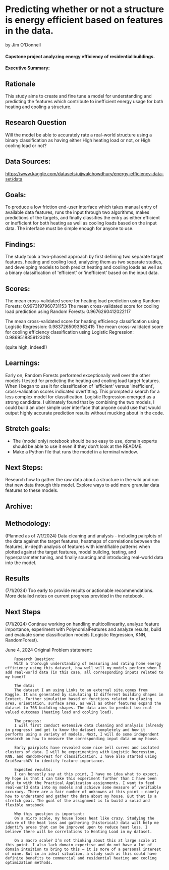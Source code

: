# Predicting whether or not a structure is energy efficient based on features in the data. 



by Jim O'Donnell

#### Capstone project analyzing energy efficiency of residential buildings. 

#### Executive Summary: 


## Rationale
This study aims to create and fine tune a model for understanding and predicting the features which contribute to inefficient energy usage for both heating and cooling a structure.

## Research Question
Will the model be able to accurately rate a real-world structure using a binary classification as having either High heating load or not, or High cooling load or not?

## Data Sources:
https://www.kaggle.com/datasets/ujjwalchowdhury/energy-efficiency-data-set/data

## Goals: 
To produce a low friction end-user interface which takes manual entry of available data features, runs the input through two algorithms, makes predictions of the targets, and finally classifies the entry as either efficient or inefficient for both heating as well as cooling loads based on the input data. The interface must be simple enough for anyone to use.  

## Findings: 
The study took a two-phased approach by first defining two separate target features, heating and cooling load, analyzing them as two separate studies, and developing models to both predict heating and cooling loads as well as a binary classification of 'efficient' or 'inefficient' based on the input data. 

## Scores: 
The mean cross-validated score for heating load prediction using Random Forests: 0.9973197960731153
The mean cross-validated score for cooling load prediction using Random Forests: 0.9676260412022117

The mean cross-validated score for heating efficiency classification using Logistic Regression: 0.9837265093962415
The mean cross-validated score for cooling efficiency classification using Logistic Regression: 0.9869518859123018 

(quite high, indeed!)

## Learnings: 
Early on, Random Forests performed exceptionally well over the other models I tested for predicting the  heating and cooling load target features. When I began to use it for classification of 'efficient' versus 'inefficient', cross-validation scores indicated overfitting. This prompted a search for a less complex model for classification. Logistic Regression emerged as a strong candidate. I ultimately found that by combining the two models, I could build an uber simple user interface that anyone could use that would output highly accurate prediction results without mucking about in the code. 

## Stretch goals: 
* The (model only) notebook should be so easy to use, domain experts should be able to use it even if they don't look at the README.
* Make a Python file that runs the model in a terminal window.  


## Next Steps: 
Research how to gather the raw data about a structure in the wild and run that new data through this model. Explore ways to add more granular data features to these models. 










## Archive:



## Methodology: 
(Planned as of 7/1/2024) Data cleaning and analysis - including pairplots of the data against the target features, heatmaps of correlations between the features, in-depth analysis of features with identifiable patterns when plotted against the target features, model building, testing, and hyperparameter tuning, and finally sourcing and introducing real-world data into the model. 
## Results
(7/1/2024) Too early to provide results or actionable recommendations. More detailed notes on current progress provided in the notebook.
## Next Steps
(7/1/2024) Continue working on handling multicollinearity, analyze feature importance, experiment with PolynomialFeatures and analyze results, build and evaluate some classification models (Logistic Regression, KNN, RandomForest). 



June 4, 2024
Original Problem statement: 

        Research Question:
        With a thorough understanding of measuring and rating home energy efficiency using this dataset, how well will my models perform when I add real-world data (in this case, all corresponding inputs related to my home)?

        The data:
        The dataset I am using Links to an external site.comes from Kaggle. It was generated by simulating 12 different building shapes in Ecotect. Further simulation based on functions related to glazing area, orientation, surface area, as well as other features expand the dataset to 768 building shapes. The data aims to predict two real-valued outcomes (heating load and cooling load).

        The process:
        I will first conduct extensive data cleaning and analysis (already in progress) and get to know the dataset completely and how it performs using a variety of models. Next, I will do some independent research on how to measure the corresponding input data on my house.

        Early pairplots have revealed some nice bell curves and isolated clusters of data. I will be experimenting with Logistic Regression, KNN, and RandomForest for classification. I have also started using GridSearchCV to identify feature importance. 

        Expected results:
        I can honestly say at this point, I have no idea what to expect. My hope is that I can take this experiment further than I have been able to with the Practical Application assignments. I want to feed real-world data into my models and achieve some measure of verifiable accuracy. There are a fair number of unknowns at this point – namely how to understand and gather the data about my house. But that is a stretch goal. The goal of the assignment is to build a solid and flexible notebook

        Why this question is important:
        On a micro scale, my house loses heat like crazy. Studying the nature of the heat loss and gathering (historical) data will help me identify areas that can be improved upon to reduce heat loss. I believe there will be correlations to Heating Load in my dataset.

        On a macro scale? I’m not thinking about this at large scale at this point. I also lack domain expertise and do not have a lot of domain intuition to bring to this – it is more of a personal interest of mine. But in an ideal situation, a study such as this could have definite benefits to commercial and residential heating and cooling optimization methods.
